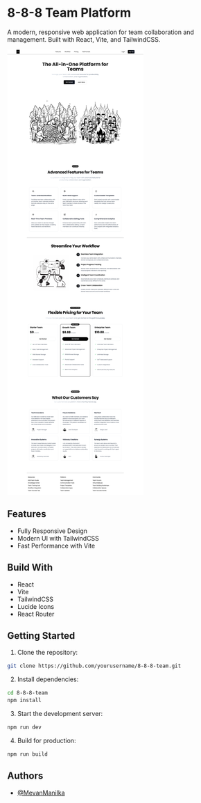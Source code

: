 # 8-8-8 Team Platform

A modern, responsive web application for team collaboration and management. Built with React, Vite, and TailwindCSS.

![Project Preview](./src/assets/overview.png)

## Features

* Fully Responsive Design
* Modern UI with TailwindCSS
* Fast Performance with Vite

## Build With
*  React
*  Vite
*  TailwindCSS
*  Lucide Icons
*  React Router

## Getting Started

1. Clone the repository:

```bash
git clone https://github.com/yourusername/8-8-8-team.git
```

2. Install dependencies:

```bash
cd 8-8-8-team
npm install
```

3. Start the development server:

```bash
npm run dev
```

4. Build for production:

```bash
npm run build
```

## Authors

- [@MevanManilka](https://github.com/MevanManilka83)
